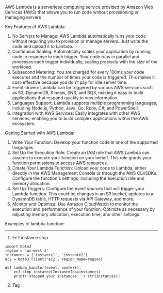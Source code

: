 AWS Lambda is a serverless computing service provided by Amazon Web Services (AWS) that allows you to run code without provisioning or managing servers

Key Features of AWS Lambda:

1. No Servers to Manage: AWS Lambda automatically runs your code without requiring you to provision or manage servers. Just write the code and upload it to Lambda.
2. Continuous Scaling: Automatically scales your application by running code in response to each trigger. Your code runs in parallel and processes each trigger individually, scaling precisely with the size of the workload.
3. Subsecond Metering: You are charged for every 100ms your code executes and the number of times your code is triggered. This makes it cost-effective because you don't pay for idle server time.
4. Event-driven: Lambda can be triggered by various AWS services such as S3, DynamoDB, Kinesis, SNS, and SQS, making it easy to build applications that respond quickly to new information.
5. Languages Support: Lambda supports multiple programming languages, including Node.js, Python, Java, Go, Ruby, C#, and PowerShell.
6. Integration with AWS Services: Easily integrates with other AWS services, enabling you to build complex applications within the AWS ecosystem.


Getting Started with AWS Lambda:

1. Write Your Function: Develop your function code in one of the supported languages.
2. Set Up the Execution Role: Create an IAM role that AWS Lambda can assume to execute your function on your behalf. This role grants your function permissions to access AWS resources.
3. Create Your Lambda Function: Upload your code to Lambda, either directly in the AWS Management Console or through the AWS CLI/SDKs. Configure the function's settings, including the execution role and memory allocation.
4. Set Up Triggers: Configure the event sources that will trigger your Lambda function. This could be changes in an S3 bucket, updates to a DynamoDB table, HTTP requests via API Gateway, and more.
5. Monitor and Optimize: Use Amazon CloudWatch to monitor the execution and performance of your function. Optimize as necessary by adjusting memory allocation, execution time, and other settings.



Examples of lambda function:
***************************

1. Ec2 instance stop

```
import boto3
region = 'us-west-2'
instances = ['instance1', 'instance2']
ec2 = boto3.client('ec2', region_name=region)

def lambda_handler(event, context):
    ec2.stop_instance(InstanceIds=instances)
    print('stopped your instances:' + str(instances))
```

2. Tag 